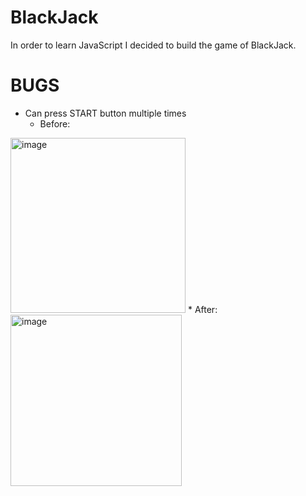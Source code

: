 # BlackJack
In order to learn JavaScript I decided to build the game of BlackJack. 

# BUGS 
* Can press START button multiple times
  * Before:
<img width="280" alt="image" src="https://user-images.githubusercontent.com/79386282/210188226-bc28f2dd-5de7-40dc-a8b4-c88b3d3d5161.png">
  * After: 
<img width="274" alt="image" src="https://user-images.githubusercontent.com/79386282/210188247-e82076eb-abbf-4d1d-a441-536661262015.png">


